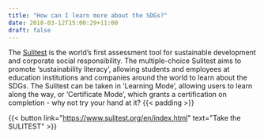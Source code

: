 ```yaml
---
title: "How can I learn more about the SDGs?"
date: 2018-03-12T15:00:29+11:00
draft: false
---
```



The [Sulitest](https://www.sulitest.org/en/index.html) is the world’s first assessment tool for sustainable development and corporate social responsibility. The multiple-choice Sulitest aims to promote ‘sustainability literacy’, allowing students and employees at education institutions and companies around the world to learn about the SDGs. The Sulitest can be taken in ‘Learning Mode’, allowing users to learn along the way, or ‘Certificate Mode’, which grants a certification on completion - why not try your hand at it? 
 {{< padding >}}
 
{{< button link="https://www.sulitest.org/en/index.html" text="Take the SULITEST" >}}
